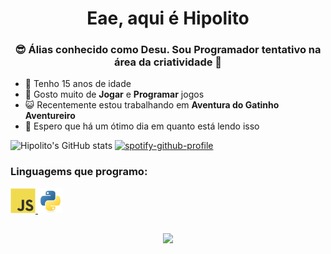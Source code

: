 <h1 align="center">Eae, aqui é Hipolito</h1>
<h3 align="center">😎 Álias conhecido como Desu. Sou Programador tentativo na área da criatividade 🧠</h3>

- 🧐 Tenho 15 anos de idade
- 👾 Gosto muito de **Jogar** e **Programar** jogos
- 😺 Recentemente estou trabalhando em **Aventura do Gatinho Aventureiro**
- 🎇 Espero que há um ótimo dia em quanto está lendo isso

![Hipolito's GitHub stats](https://github-readme-stats.vercel.app/api?username=vinihipolito&theme=prussian&show_icons=true)
[![spotify-github-profile](https://spotify-github-profile.vercel.app/api/view?uid=31wgpty744qu5dhi7n7e6vsfoijq&cover_image=false&theme=default&show_offline=true&background_color=28383e&interchange=true&bar_color=d1fcff&bar_color_cover=false)](https://github.com/kittinan/spotify-github-profile)

<h3 align="left">Linguagems que programo:</h3>
<p align="left"> <a href="https://developer.mozilla.org/en-US/docs/Web/JavaScript" target="_blank" rel="noreferrer"> <img src="https://raw.githubusercontent.com/devicons/devicon/master/icons/javascript/javascript-original.svg" alt="javascript" width="40" height="40"/> </a> <a href="https://www.python.org" target="_blank" rel="noreferrer"> <img src="https://raw.githubusercontent.com/devicons/devicon/master/icons/python/python-original.svg" alt="python" width="40" height="40"/> </a> </p>
  
##

<div align="center">
  <img src="https://images-wixmp-ed30a86b8c4ca887773594c2.wixmp.com/f/0a28c80e-ff6f-49cc-a64a-2104b63277fb/df5ng67-246a4fb9-a11b-47a2-919f-3c06ff141a9c.gif?token=eyJ0eXAiOiJKV1QiLCJhbGciOiJIUzI1NiJ9.eyJzdWIiOiJ1cm46YXBwOjdlMGQxODg5ODIyNjQzNzNhNWYwZDQxNWVhMGQyNmUwIiwiaXNzIjoidXJuOmFwcDo3ZTBkMTg4OTgyMjY0MzczYTVmMGQ0MTVlYTBkMjZlMCIsIm9iaiI6W1t7InBhdGgiOiJcL2ZcLzBhMjhjODBlLWZmNmYtNDljYy1hNjRhLTIxMDRiNjMyNzdmYlwvZGY1bmc2Ny0yNDZhNGZiOS1hMTFiLTQ3YTItOTE5Zi0zYzA2ZmYxNDFhOWMuZ2lmIn1dXSwiYXVkIjpbInVybjpzZXJ2aWNlOmZpbGUuZG93bmxvYWQiXX0.9NUgwkfhciRJS3ct-hg9MnZrpq8BRWFlXLAuoBKXavA" width="1000px">  
  
</div>
